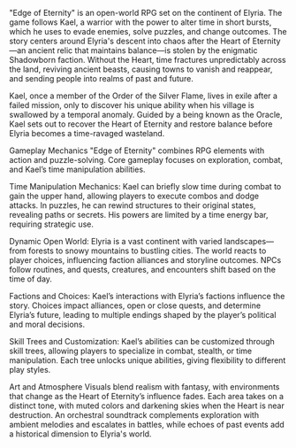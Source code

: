 "Edge of Eternity" is an open-world RPG set on the continent of Elyria. The game follows Kael, a warrior with the power to alter time in short bursts, which he uses to evade enemies, solve puzzles, and change outcomes. The story centers around Elyria's descent into chaos after the Heart of Eternity—an ancient relic that maintains balance—is stolen by the enigmatic Shadowborn faction. Without the Heart, time fractures unpredictably across the land, reviving ancient beasts, causing towns to vanish and reappear, and sending people into realms of past and future.

Kael, once a member of the Order of the Silver Flame, lives in exile after a failed mission, only to discover his unique ability when his village is swallowed by a temporal anomaly. Guided by a being known as the Oracle, Kael sets out to recover the Heart of Eternity and restore balance before Elyria becomes a time-ravaged wasteland.

Gameplay Mechanics "Edge of Eternity" combines RPG elements with action and puzzle-solving. Core gameplay focuses on exploration, combat, and Kael’s time manipulation abilities.

Time Manipulation Mechanics: Kael can briefly slow time during combat to gain the upper hand, allowing players to execute combos and dodge attacks. In puzzles, he can rewind structures to their original states, revealing paths or secrets. His powers are limited by a time energy bar, requiring strategic use.

Dynamic Open World: Elyria is a vast continent with varied landscapes—from forests to snowy mountains to bustling cities. The world reacts to player choices, influencing faction alliances and storyline outcomes. NPCs follow routines, and quests, creatures, and encounters shift based on the time of day.

Factions and Choices: Kael’s interactions with Elyria’s factions influence the story. Choices impact alliances, open or close quests, and determine Elyria’s future, leading to multiple endings shaped by the player’s political and moral decisions.

Skill Trees and Customization: Kael’s abilities can be customized through skill trees, allowing players to specialize in combat, stealth, or time manipulation. Each tree unlocks unique abilities, giving flexibility to different play styles.

Art and Atmosphere Visuals blend realism with fantasy, with environments that change as the Heart of Eternity’s influence fades. Each area takes on a distinct tone, with muted colors and darkening skies when the Heart is near destruction. An orchestral soundtrack complements exploration with ambient melodies and escalates in battles, while echoes of past events add a historical dimension to Elyria's world.
